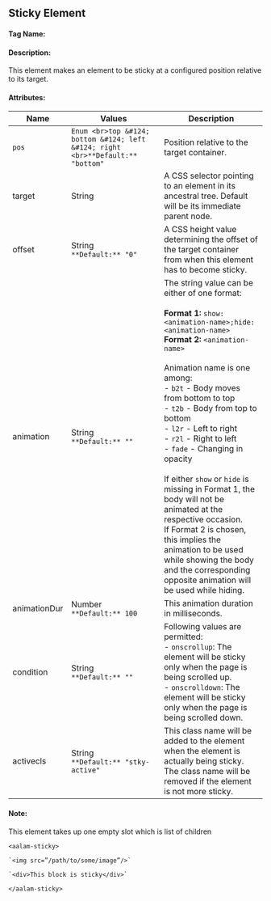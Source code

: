 ## Sticky Element
#### Tag Name:

<aalam-sticky>

#### Description:

This element makes an element to be sticky at a configured position relative to its target.

#### Attributes:
| Name         | Values                              | Description                                                                                                                                                                                                                                                                                                                                                                                                                                                                                                                                                                                                                                                                                 |
|--------------|--------------------------------------|---------------------------------------------------------------------------------------------------------------------------------------------------------------------------------------------------------------------------------------------------------------------------------------------------------------------------------------------------------------------------------------------------------------------------------------------------------------------------------------------------------------------------------------------------------------------------------------------------------------------------------------------------------------------------------------------|
|` pos `         | `Enum <br>top &#124; bottom &#124; left &#124; right <br>**Default:** "bottom"` | Position relative to the target container.                                                                                                                                                                                                                                                                                                                                                                                                                                                                                                                                                                                                                                                   |
| target       | String                              | A CSS selector pointing to an element in its ancestral tree. Default will be its immediate parent node.                                                                                                                                                                                                                                                                                                                                                                                                                                                                                                                                                                                     |
| offset       | String <br>`**Default:** "0"`          | A CSS height value determining the offset of the target container from when this element has to become sticky.                                                                                                                                                                                                                                                                                                                                                                                                                                                                                                                                                                               |
| animation    | String <br>`**Default:** "" `          | The string value can be either of one format: <br><br>**Format 1:** `show:<animation-name>;hide:<animation-name>`<br>**Format 2:** `<animation-name>`<br><br>Animation name is one among:<br>- `b2t` - Body moves from bottom to top<br>- `t2b` - Body from top to bottom<br>- `l2r` - Left to right<br>- `r2l` - Right to left<br>- `fade` - Changing in opacity<br><br>If either `show` or `hide` is missing in Format 1, the body will not be animated at the respective occasion.<br>If Format 2 is chosen, this implies the animation to be used while showing the body and the corresponding opposite animation will be used while hiding. |
| animationDur | Number <br>`**Default:** 100`          | This animation duration in milliseconds.                                                                                                                                                                                                                                                                                                                                                                                                                                                                                                                                                                                                                                                     |
| condition    | String <br>`**Default:** ""`           | Following values are permitted:<br>- `onscrollup`: The element will be sticky only when the page is being scrolled up.<br>- `onscrolldown`: The element will be sticky only when the page is being scrolled down.                                                                                                                                                                                                                                                                                                                                                                                                                                                                            |
| activecls    | String <br>`**Default:** "stky-active"` | This class name will be added to the element when the element is actually being sticky. The class name will be removed if the element is not more sticky.                                                                                                                                                                                                                                                                                                                                                                                                                                                                                                                                    |
#### Note:

This element takes up one empty slot which is list of children

  

`<aalam-sticky>`

    `<img src=”/path/to/some/image”/>`

    `<div>This block is sticky</div>`

`</aalam-sticky>`
